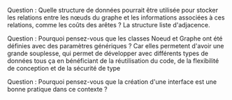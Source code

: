Question : Quelle structure de données pourrait être utilisée pour stocker les relations entre les nœuds du graphe et les informations associées à ces relations, comme les coûts des arêtes ?
            La structure liste d'adjacence.
        
Question : Pourquoi pensez-vous que les classes Noeud et Graphe ont été définies avec des paramètres génériques ?
            Car elles permetent d'avoir une grande souplesse, qui permet de développer avec différents types de données tous ça en bénéficiant de la réutilisation du code, de la flexibilité de conception et de la sécurité de type
            
Question : Pourquoi pensez-vous que la création d'une interface est une bonne pratique dans ce contexte ?
         
